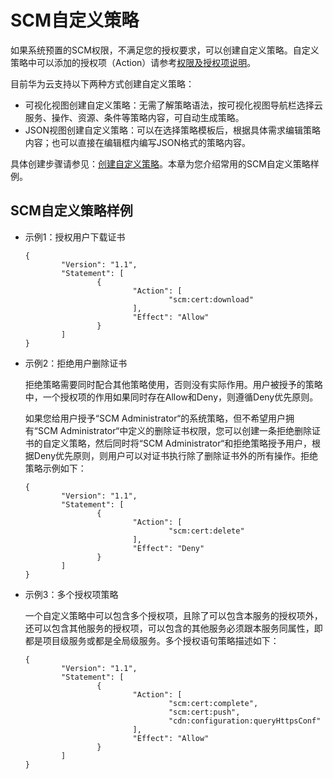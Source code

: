 # SCM自定义策略<a name="ZH-CN_TOPIC_0183785265"></a>

如果系统预置的SCM权限，不满足您的授权要求，可以创建自定义策略。自定义策略中可以添加的授权项（Action）请参考[权限及授权项说明](https://support.huaweicloud.com/api-scm/scm_02_0040.html)。

目前华为云支持以下两种方式创建自定义策略：

-   可视化视图创建自定义策略：无需了解策略语法，按可视化视图导航栏选择云服务、操作、资源、条件等策略内容，可自动生成策略。
-   JSON视图创建自定义策略：可以在选择策略模板后，根据具体需求编辑策略内容；也可以直接在编辑框内编写JSON格式的策略内容。

具体创建步骤请参见：[创建自定义策略](https://support.huaweicloud.com/usermanual-iam/iam_01_0605.html)。本章为您介绍常用的SCM自定义策略样例。

## SCM自定义策略样例<a name="section36822533810"></a>

-   示例1：授权用户下载证书

    ```
    {
            "Version": "1.1",
            "Statement": [
                    {
                            "Action": [
                                    "scm:cert:download"
                            ],
                            "Effect": "Allow"
                    }
            ]
    }
    ```

-   示例2：拒绝用户删除证书

    拒绝策略需要同时配合其他策略使用，否则没有实际作用。用户被授予的策略中，一个授权项的作用如果同时存在Allow和Deny，则遵循Deny优先原则。

    如果您给用户授予“SCM Administrator“的系统策略，但不希望用户拥有“SCM Administrator“中定义的删除证书权限，您可以创建一条拒绝删除证书的自定义策略，然后同时将“SCM Administrator“和拒绝策略授予用户，根据Deny优先原则，则用户可以对证书执行除了删除证书外的所有操作。拒绝策略示例如下：

    ```
    {
            "Version": "1.1",
            "Statement": [
                    {
                            "Action": [
                                    "scm:cert:delete"
                            ],
                            "Effect": "Deny"
                    }
            ]
    }
    ```

-   示例3：多个授权项策略

    一个自定义策略中可以包含多个授权项，且除了可以包含本服务的授权项外，还可以包含其他服务的授权项，可以包含的其他服务必须跟本服务同属性，即都是项目级服务或都是全局级服务。多个授权语句策略描述如下：

    ```
    {
            "Version": "1.1",
            "Statement": [
                    {
                            "Action": [
                                    "scm:cert:complete",
                                    "scm:cert:push",
                                    "cdn:configuration:queryHttpsConf"
                            ],
                            "Effect": "Allow"
                    }
            ]
    }
    ```


